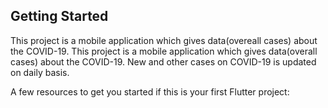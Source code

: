 ## Getting Started

This project is a mobile application which gives data(overeall cases) about the COVID-19.
This project is a mobile application which gives data(overall cases) about the COVID-19.
New and other cases on COVID-19 is updated on daily basis.

A few resources to get you started if this is your first Flutter project:
